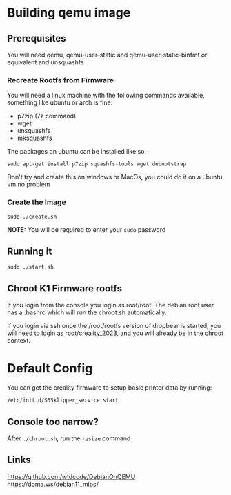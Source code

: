 # Building qemu image

## Prerequisites

You will need qemu, qemu-user-static and qemu-user-static-binfmt or equivalent and unsquashfs

### Recreate Rootfs from Firmware

You will need a linux machine with the following commands available, something like ubuntu or arch is fine:

- p7zip (7z command)
- wget
- unsquashfs
- mksquashfs

The packages on ubuntu can be installed like so:

```
sudo apt-get install p7zip squashfs-tools wget debootstrap
```

Don't try and create this on windows or MacOs, you could do it on a ubuntu vm no problem


### Create the Image

```
sudo ./create.sh
```

**NOTE:** You will be required to enter your `sudo` password

## Running it

```
sudo ./start.sh
```

## Chroot K1 Firmware rootfs

If you login from the console you login as root/root.   The debian root user has a .bashrc
which will run the chroot.sh automatically.

If you login via ssh once the /root/rootfs version of dropbear is started, you will need to 
login as root/creality_2023, and you will already be in the chroot context.

# Default Config

You can get the creality firmware to setup basic printer data by running:

```
/etc/init.d/S55klipper_service start
```

## Console too narrow?

After `./chroot.sh`, run the `resize` command

## Links

https://github.com/wtdcode/DebianOnQEMU
https://doma.ws/debian11_mips/
